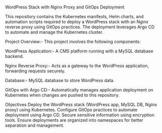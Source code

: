 WordPress Stack with Nginx Proxy and GitOps Deployment



This repository contains the Kubernetes manifests, Helm charts, and automation scripts required to deploy a WordPress stack with an Nginx reverse proxy using GitOps practices. The deployment leverages Argo CD to automate and manage the Kubernetes cluster.



Project Overview:-
This project involves the following components:

WordPress Application:-
A CMS platform running with a MySQL database backend.

Nginx Reverse Proxy:-
Acts as a gateway to the WordPress application, forwarding requests securely.

Database:-
MySQL database to store WordPress data.

GitOps with Argo CD:-
Automatically manages application deployment on Kubernetes when changes are pushed to this repository.



Objectives
Deploy the WordPress stack (WordPress app, MySQL DB, Nginx proxy) using Kubernetes.
Configure GitOps practices to automate deployment using Argo CD.
Secure sensitive information using encryption tools.
Ensure deployments are organized into namespaces for better separation and management.
